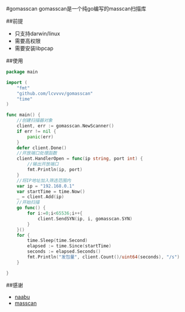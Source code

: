 #gomasscan
gomasscan是一个纯go编写的masscan扫描库

##前提

 - 只支持darwin/linux
 - 需要高权限
 - 需要安装libpcap
 
##使用
    
```go
package main

import (
    "fmt"
    "github.com/lcvvvv/gomasscan"
    "time"
)

func main() {
	//创建扫描器对象
	client, err := gomasscan.NewScanner()
	if err != nil {
		panic(err)
	}
	defer client.Done()
	//开放端口处理函数
	client.HandlerOpen = func(ip string, port int) {
		//输出开放端口
		fmt.Println(ip, port)
	}
	//将IP地址加入筛选范围内
	var ip = "192.168.0.1"
	var startTime = time.Now()
	_ = client.Add(ip)
    //开始扫描
	go func() {
		for i:=0;i<65536;i++{
			client.SendSYN(ip, i, gomasscan.SYN)
		}
	}()
	for {
		time.Sleep(time.Second)
		elapsed := time.Since(startTime)
		seconds := elapsed.Seconds()
		fmt.Println("发包量", client.Count()/uint64(seconds), "/s")
	}

}
```

##感谢

 - [naabu](https://github.com/projectdiscovery/naabu)
 - [masscan](https://github.com/zan8in/masscan)
